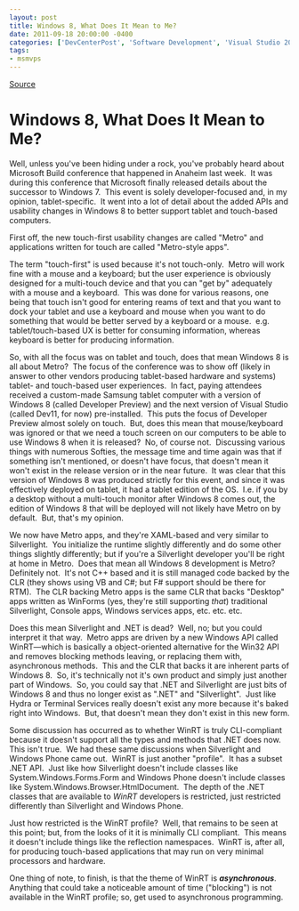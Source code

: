 ```yaml
---
layout: post
title: Windows 8, What Does It Mean to Me?
date: 2011-09-18 20:00:00 -0400
categories: ['DevCenterPost', 'Software Development', 'Visual Studio 2011', 'Visual Studio vNext', 'Windows 8']
tags:
- msmvps
---
```

[Source](http://blogs.msmvps.com/peterritchie/2011/09/19/windows-8-what-does-it-mean-to-me/ "Permalink to Windows 8, What Does It Mean to Me?")

# Windows 8, What Does It Mean to Me?

Well, unless you've been hiding under a rock, you've probably heard about Microsoft Build conference that happened in Anaheim last week.  It was during this conference that Microsoft finally released details about the successor to Windows 7.  This event is solely developer-focused and, in my opinion, tablet-specific.  It went into a lot of detail about the added APIs and usability changes in Windows 8 to better support tablet and touch-based computers.

First off, the new touch-first usability changes are called "Metro" and applications written for touch are called "Metro-style apps".

The term "touch-first" is used because it's not touch-only.  Metro will work fine with a mouse and a keyboard; but the user experience is obviously designed for a multi-touch device and that you can "get by" adequately with a mouse and a keyboard.  This was done for various reasons, one being that touch isn't good for entering reams of text and that you want to dock your tablet and use a keyboard and mouse when you want to do something that would be better served by a keyboard or a mouse.  e.g. tablet/touch-based UX is better for consuming information, whereas keyboard is better for producing information.

So, with all the focus was on tablet and touch, does that mean Windows 8 is all about Metro?  The focus of the conference was to show off (likely in answer to other vendors producing tablet-based hardware and systems) tablet- and touch-based user experiences.  In fact, paying attendees received a custom-made Samsung tablet computer with a version of Windows 8 (called Developer Preview) and the next version of Visual Studio (called Dev11, for now) pre-installed.  This puts the focus of Developer Preview almost solely on touch.  But, does this mean that mouse/keyboard was ignored or that we need a touch screen on our computers to be able to use Windows 8 when it is released?  No, of course not.  Discussing various things with numerous Softies, the message time and time again was that if something isn't mentioned, or doesn't have focus, that doesn't mean it won't exist in the release version or in the near future.  It was clear that this version of Windows 8 was produced strictly for this event, and since it was effectively deployed on tablet, it had a tablet edition of the OS.  I.e. if you by a desktop without a multi-touch monitor after Windows 8 comes out, the edition of Windows 8 that will be deployed will not likely have Metro on by default.  But, that's my opinion.

We now have Metro apps, and they're XAML-based and very similar to Silverlight.  You initialize the runtime slightly differently and do some other things slightly differently; but if you're a Silverlight developer you'll be right at home in Metro.  Does that mean all Windows 8 development is Metro?  Definitely not.  It's not C++ based and it is still managed code backed by the CLR (they shows using VB and C#; but F# support should be there for RTM).  The CLR backing Metro apps is the same CLR that backs "Desktop" apps written as WinForms (yes, they're still supporting _that_) traditional Silverlight, Console apps, Windows services apps, etc. etc. etc.

Does this mean Silverlight and .NET is dead?  Well, no; but you could interpret it that way.  Metro apps are driven by a new Windows API called WinRT—which is basically a object-oriented alternative for the Win32 API and removes blocking methods leaving, or replacing them with, asynchronous methods.  This and the CLR that backs it are inherent parts of Windows 8.  So, it's technically not it's own product and simply just another part of Windows.  So, you could say that .NET and Silverlight are just bits of Windows 8 and thus no longer exist as ".NET" and "Silverlight".  Just like Hydra or Terminal Services really doesn't exist any more because it's baked right into Windows.  But, that doesn't mean they don't exist in this new form.

Some discussion has occurred as to whether WinRT is truly CLI-compliant because it doesn't support all the types and methods that .NET does now.  This isn't true.  We had these same discussions when Silverlight and Windows Phone came out.  WinRT is just another "profile".  It has a subset .NET API.  Just like how Silverlight doesn't include classes like System.Windows.Forms.Form and Windows Phone doesn't include classes like System.Windows.Browser.HtmlDocument.  The depth of the .NET classes that are available to _WinRT_ developers is restricted, just restricted differently than Silverlight and Windows Phone.

Just how restricted is the WinRT profile?  Well, that remains to be seen at this point; but, from the looks of it it is minimally CLI compliant.  This means it doesn't include things like the reflection namespaces.  WinRT is, after all, for producing touch-based applications that may run on very minimal processors and hardware.

One thing of note, to finish, is that the theme of WinRT is _**asynchronous**_.  Anything that could take a noticeable amount of time ("blocking") is not available in the WinRT profile; so, get used to asynchronous programming.

